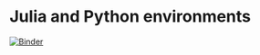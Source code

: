 # Julia and Python environments

[![Binder](https://mybinder.org/badge_logo.svg)](https://mybinder.org/v2/gh/Miguel-ASM/Julia-tutorials/master)

